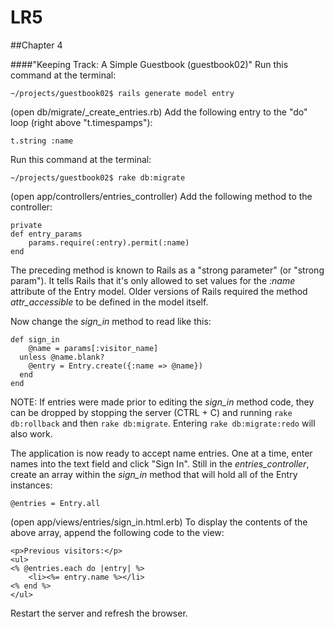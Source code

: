 # LR5

##Chapter 4

####"Keeping Track: A Simple Guestbook (guestbook02)"
Run this command at the terminal:

	~/projects/guestbook02$ rails generate model entry

(open db/migrate/<timestamp>_create_entries.rb)
Add the following entry to the "do" loop (right above "t.timespamps"):

	t.string :name

Run this command at the terminal:

	~/projects/guestbook02$ rake db:migrate

(open app/controllers/entries_controller)
Add the following method to the controller:

	private
	def entry_params
		params.require(:entry).permit(:name)
	end

The preceding method is known to Rails as a "strong parameter" (or "strong param"). It tells Rails that it's only allowed to set values for the *:name* attribute of the Entry model. Older versions of Rails required the method *attr_accessible* to be defined in the model itself.
	
Now change the *sign_in* method to read like this:

	def sign_in
		@name = params[:visitor_name]
	  unless @name.blank?
		@entry = Entry.create({:name => @name})
	  end
	end

NOTE: If entries were made prior to editing the *sign_in* method code, they can be dropped by stopping the server (CTRL + C) and running `rake db:rollback` and then `rake db:migrate`. Entering `rake db:migrate:redo` will also work.

The application is now ready to accept name entries. One at a time, enter names into the text field and click "Sign In".
Still in the *entries_controller*, create an array within the *sign_in* method that will hold all of the Entry instances:

	@entries = Entry.all

(open app/views/entries/sign_in.html.erb)
To display the contents of the above array, append the following code to the view:

	<p>Previous visitors:</p>
	<ul>
	<% @entries.each do |entry| %>
		<li><%= entry.name %></li>
	<% end %>
	</ul>

Restart the server and refresh the browser.